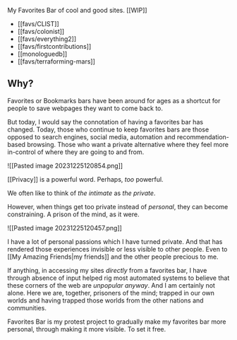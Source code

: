 My Favorites Bar of cool and good sites.
[[WIP]]

* [[favs/CLIST]]
* [[favs/colonist]]
* [[favs/everything2]]
* [[favs/firstcontributions]]
* [[monologuedb]]
* [[favs/terraforming-mars]]
## Why?

Favorites or Bookmarks bars have been around for ages as a shortcut for people to save webpages they want to come back to. 

But today, I would say the connotation of having a favorites bar has changed. Today, those who continue to keep favorites bars are those opposed to search engines, social media, automation and recommendation-based browsing. Those who want a private alternative where they feel more in-control of where they are going to and from.

![[Pasted image 20231225120854.png]]

[[Privacy]] is a powerful word. Perhaps, _too_ powerful. 

We often like to think of _the intimate_ as _the private_. 

However, when things get too private instead of _personal_, they can become constraining. A prison of the mind, as it were.

![[Pasted image 20231225120457.png]]

I have a lot of personal passions which I have turned private. And that has rendered those experiences invisible or less visible to other people. Even to [[My Amazing Friends|my friends]] and the other people precious to me.

If anything, in accessing my sites _directly_ from a favorites bar, I have through absence of input helped rig most automated systems to believe that these corners of the web are _unpopular anyway_. And I am certainly not alone. Here we are, together, prisoners of the mind; trapped in our own worlds and having trapped those worlds from the other nations and communities.

Favorites Bar is my protest project to gradually make my favorites bar more personal, through making it more visible. To set it free.
